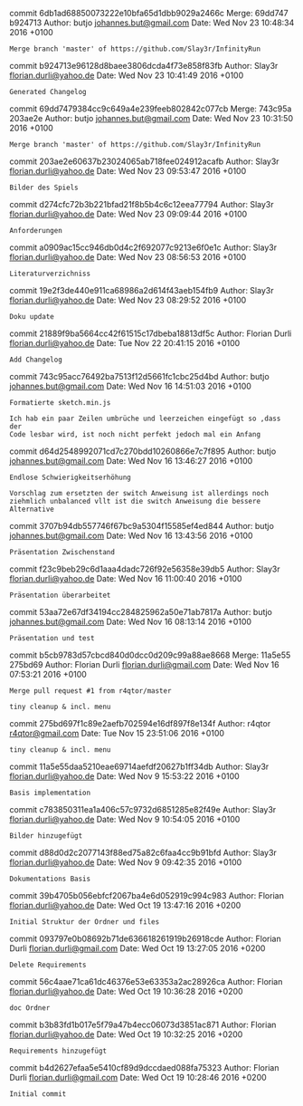 commit 6db1ad68850073222e10bfa65d1dbb9029a2466c
Merge: 69dd747 b924713
Author: butjo <johannes.but@gmail.com>
Date:   Wed Nov 23 10:48:34 2016 +0100

    Merge branch 'master' of https://github.com/Slay3r/InfinityRun

commit b924713e96128d8baee3806dcda4f73e858f83fb
Author: Slay3r <florian.durli@yahoo.de>
Date:   Wed Nov 23 10:41:49 2016 +0100

    Generated Changelog

commit 69dd7479384cc9c649a4e239feeb802842c077cb
Merge: 743c95a 203ae2e
Author: butjo <johannes.but@gmail.com>
Date:   Wed Nov 23 10:31:50 2016 +0100

    Merge branch 'master' of https://github.com/Slay3r/InfinityRun

commit 203ae2e60637b23024065ab718fee024912acafb
Author: Slay3r <florian.durli@yahoo.de>
Date:   Wed Nov 23 09:53:47 2016 +0100

    Bilder des Spiels

commit d274cfc72b3b221bfad21f8b5b4c6c12eea77794
Author: Slay3r <florian.durli@yahoo.de>
Date:   Wed Nov 23 09:09:44 2016 +0100

    Anforderungen

commit a0909ac15cc946db0d4c2f692077c9213e6f0e1c
Author: Slay3r <florian.durli@yahoo.de>
Date:   Wed Nov 23 08:56:53 2016 +0100

    Literaturverzichniss

commit 19e2f3de440e911ca68986a2d614f43aeb154fb9
Author: Slay3r <florian.durli@yahoo.de>
Date:   Wed Nov 23 08:29:52 2016 +0100

    Doku update

commit 21889f9ba5664cc42f61515c17dbeba18813df5c
Author: Florian Durli <florian.durli@yahoo.de>
Date:   Tue Nov 22 20:41:15 2016 +0100

    Add Changelog

commit 743c95acc76492ba7513f12d5661fc1cbc25d4bd
Author: butjo <johannes.but@gmail.com>
Date:   Wed Nov 16 14:51:03 2016 +0100

    Formatierte sketch.min.js
    
    Ich hab ein paar Zeilen umbrüche und leerzeichen eingefügt so ,dass der
    Code lesbar wird, ist noch nicht perfekt jedoch mal ein Anfang

commit d64d2548992071cd7c270bdd10260866e7c7f895
Author: butjo <johannes.but@gmail.com>
Date:   Wed Nov 16 13:46:27 2016 +0100

    Endlose Schwierigkeitserhöhung
    
    Vorschlag zum ersetzten der switch Anweisung ist allerdings noch
    ziehmlich unbalanced vllt ist die switch Anweisung die bessere
    Alternative

commit 3707b94db557746f67bc9a5304f15585ef4ed844
Author: butjo <johannes.but@gmail.com>
Date:   Wed Nov 16 13:43:56 2016 +0100

    Präsentation Zwischenstand

commit f23c9beb29c6d1aaa4dadc726f92e56358e39db5
Author: Slay3r <florian.durli@yahoo.de>
Date:   Wed Nov 16 11:00:40 2016 +0100

    Präsentation überarbeitet

commit 53aa72e67df34194cc284825962a50e71ab7817a
Author: butjo <johannes.but@gmail.com>
Date:   Wed Nov 16 08:13:14 2016 +0100

    Präsentation und test

commit b5cb9783d57cbcd840d0dcc0d209c99a88ae8668
Merge: 11a5e55 275bd69
Author: Florian Durli <florian.durli@gmail.com>
Date:   Wed Nov 16 07:53:21 2016 +0100

    Merge pull request #1 from r4qtor/master
    
    tiny cleanup & incl. menu

commit 275bd697f1c89e2aefb702594e16df897f8e134f
Author: r4qtor <r4qtor@gmail.com>
Date:   Tue Nov 15 23:51:06 2016 +0100

    tiny cleanup & incl. menu

commit 11a5e55daa5210eae69714aefdf20627b1ff34db
Author: Slay3r <florian.durli@yahoo.de>
Date:   Wed Nov 9 15:53:22 2016 +0100

    Basis implementation

commit c783850311ea1a406c57c9732d6851285e82f49e
Author: Slay3r <florian.durli@yahoo.de>
Date:   Wed Nov 9 10:54:05 2016 +0100

    Bilder hinzugefügt

commit d88d0d2c2077143f88ed75a82c6faa4cc9b91bfd
Author: Slay3r <florian.durli@yahoo.de>
Date:   Wed Nov 9 09:42:35 2016 +0100

    Dokumentations Basis

commit 39b4705b056ebfcf2067ba4e6d052919c994c983
Author: Florian <florian.durli@yahoo.de>
Date:   Wed Oct 19 13:47:16 2016 +0200

    Initial Struktur der Ordner und files

commit 093797e0b08692b71de636618261919b26918cde
Author: Florian Durli <florian.durli@gmail.com>
Date:   Wed Oct 19 13:27:05 2016 +0200

    Delete Requirements

commit 56c4aae71ca61dc46376e53e63353a2ac28926ca
Author: Florian <florian.durli@yahoo.de>
Date:   Wed Oct 19 10:36:28 2016 +0200

    doc Ordner

commit b3b83fd1b017e5f79a47b4ecc06073d3851ac871
Author: Florian <florian.durli@yahoo.de>
Date:   Wed Oct 19 10:32:25 2016 +0200

    Requirements hinzugefügt

commit b4d2627efaa5e5410cf89d9dccdaed088fa75323
Author: Florian Durli <florian.durli@gmail.com>
Date:   Wed Oct 19 10:28:46 2016 +0200

    Initial commit
